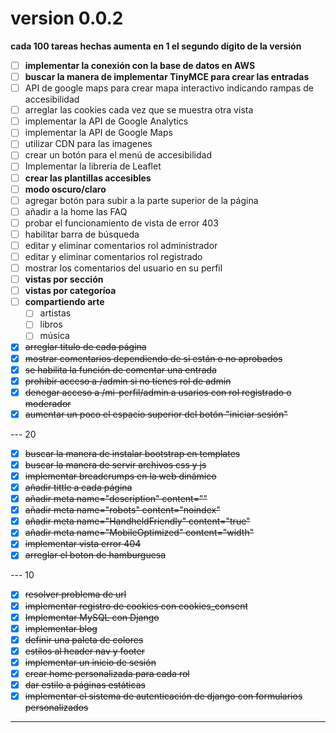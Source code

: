 # version 0.0.2

**cada 100 tareas hechas aumenta en 1 el segundo dígito de la versión**

- [ ] **implementar la conexión con la base de datos en AWS**
- [ ] **buscar la manera de implementar TinyMCE para crear las entradas**
- [ ] API de google maps para crear mapa interactivo indicando rampas de accesibilidad
- [ ] arreglar las cookies cada vez que se muestra otra vista
- [ ] implementar la API de Google Analytics
- [ ] implementar la API de Google Maps
- [ ] utilizar CDN para las imagenes
- [ ] crear un botón para el menú de accesibilidad
- [ ] Implementar la libreria de Leaflet
- [ ] **crear las plantillas accesibles**
- [ ] **modo oscuro/claro**
- [ ] agregar botón para subir a la parte superior de la página
- [ ] añadir a la home las FAQ
- [ ] probar el funcionamiento de vista de error 403
- [ ] habilitar barra de búsqueda
- [ ] editar y eliminar comentarios rol administrador
- [ ] editar y eliminar comentarios rol registrado
- [ ] mostrar los comentarios del usuario en su perfil
- [ ] **vistas por sección**
- [ ] **vistas por categoríoa**
- [ ] **compartiendo arte**
    - [ ] artistas
    - [ ] libros
    - [ ] música
- [x] ~~arreglar titulo de cada página~~
- [x] ~~mostrar comentarios dependiendo de si están o no aprobados~~
- [x] ~~se habilita la función de comentar una entrada~~
- [x] ~~prohibir acceso a /admin si no tienes rol de admin~~
- [x] ~~denegar acceso a /mi-perfil/admin a usarios con rol registrado o moderador~~
- [x] ~~aumentar un poco el espacio superior del botón "iniciar sesión"~~

--- 20

- [x] ~~buscar la manera de instalar bootstrap en templates~~
- [x] ~~buscar la manera de servir archivos css y js~~
- [x] ~~implementar breadcrumps en la web dinámico~~
- [x] ~~añadir tittle a cada página~~
- [x] ~~añadir meta name="description" content=""~~
- [x] ~~añadir meta name="robots" content="noindex"~~
- [x] ~~añadir meta name="HandheldFriendly" content="true"~~
- [x] ~~añadir meta name="MobileOptimized" content="width"~~
- [x] ~~implementar vista error 404~~
- [x] ~~arreglar el boton de hamburguesa~~

--- 10

- [x] ~~resolver problema de url~~
- [x] ~~implementar registro de cookies con cookies_consent~~
- [x] ~~Implementar MySQL con Django~~
- [x] ~~implementar blog~~
- [x] ~~definir una paleta de colores~~
- [x] ~~estilos al header nav y footer~~
- [x] ~~implementar un inicio de sesión~~
- [x] ~~crear home personalizada para cada rol~~
- [x] ~~dar estilo a páginas estáticas~~
- [x] ~~implementar el sistema de autenticación de django con formularios personalizados~~

---
